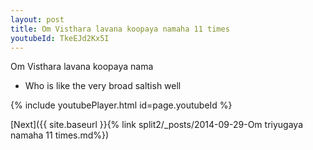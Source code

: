```yaml
---
layout: post
title: Om Visthara lavana koopaya namaha 11 times
youtubeId: TkeEJd2Kx5I
---
```

 
 
Om Visthara lavana koopaya nama 
 
 -  Who is like the very broad saltish well 
 
  
 
  
 
 
 
 
 
 


{% include youtubePlayer.html id=page.youtubeId %}
 
[Next]({{ site.baseurl }}{% link  split2/_posts/2014-09-29-Om triyugaya namaha 11 times.md%})
 
